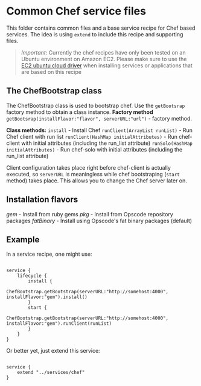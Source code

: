 # Common Chef service files
This folder contains common files and a base service recipe for Chef based services. The idea is using `extend` to include this recipe and supporting files.

> *Important*: Currently the chef recipes have only been tested on an Ubuntu environment on Amazon EC2. Please make sure to use the [EC2 ubuntu cloud driver](https://github.com/CloudifySource/cloudify-cloud-drivers/tree/master/ec2-ubuntu) when installing services or applications that are based on this recipe


## The ChefBootstrap class
The ChefBootstrap class is used to bootstrap chef. Use the `getBootsrap` factory method to obtain a class instance.
<strong>Factory method</strong>
`getBootsrap(installFlavor:"flavor", serverURL:"url")` - factory method.

<strong>Class methods:</strong>
`install` - Install Chef
`runClient(ArrayList runList)` - Run Chef client with run list
`runClient(HashMap initialAttributes)` - Run chef-client with initial attributes (including the run\_list attribute)
`runSolo(HashMap initialAttributes)` - Run chef-solo with initial attributes (including the run\_list attribute) 

Client configuration takes place right before chef-client is actually executed, so `serverURL` is meaningless while chef bootstraping (`start` method) takes place. This allows you to change the Chef server later on.

## Installation flavors
<i>gem</i> - Install from ruby gems
<i>pkg</i> - Install from Opscode repository packages
<i>fatBinary</i> - Install using Opscode's fat binary packages (default)

## Example
In a service recipe, one might use:
<pre><code>
service {
    lifecycle {
        install {
            ChefBootstrap.getBootstrap(serverURL:"http://somehost:4000", installFlavor:"gem").install()
        }
        start {
            ChefBootstrap.getBootstrap(serverURL:"http://somehost:4000", installFlavor:"gem").runClient(runList)
        }
    }
}
</code></pre>

Or better yet, just extend this service:
<pre><code>
service {
    extend "../services/chef"
}
</code></pre>
